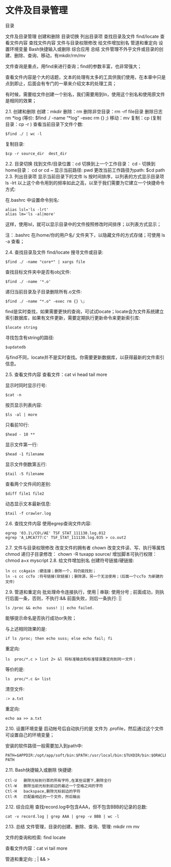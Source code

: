 # 文件及目录管理


目录

文件及目录管理
创建和删除
目录切换
列出目录项
查找目录及文件 find/locate
查看文件内容
查找文件内容
文件与目录权限修改
给文件增加别名
管道和重定向
设置环境变量
Bash快捷输入或删除
综合应用
总结
文件管理不外乎文件或目录的创建、删除、查询、移动，有mkdir/rm/mv

文件查询是重点，用find来进行查询；find的参数丰富，也非常强大；

查看文件内容是个大的话题，文本的处理有太多的工具供我们使用，在本章中只是点到即止，后面会有专门的一章来介绍文本的处理工具；

有时候，需要给文件创建一个别名，我们需要用到ln，使用这个别名和使用原文件是相同的效果；

2.1. 创建和删除
创建：mkdir
删除：rm
删除非空目录：rm -rf file目录
删除日志 rm *log (等价: $find ./ -name “*log” -exec rm {} ;)
移动：mv
复制：cp (复制目录：cp -r )
查看当前目录下文件个数:

```
$find ./ | wc -l
```

复制目录:
```
$cp -r source_dir  dest_dir
```

2.2. 目录切换
找到文件/目录位置：cd
切换到上一个工作目录： cd -
切换到home目录： cd or cd ~
显示当前路径: pwd
更改当前工作路径为path: $cd path
2.3. 列出目录项
显示当前目录下的文件 ls
按时间排序，以列表的方式显示目录项 ls -lrt
以上这个命令用到的频率如此之高，以至于我们需要为它建立一个快捷命令方式:

在.bashrc 中设置命令别名:
```
alias lsl='ls -lrt'
alias lm='ls -al|more'
```

这样，使用lsl，就可以显示目录中的文件按照修改时间排序；以列表方式显示；

注：.bashrc 在/home/你的用户名/ 文件夹下，以隐藏文件的方式存储；可使用 ls -a 查看；

2.4. 查找目录及文件 find/locate
搜寻文件或目录:
```
$find ./ -name "core*" | xargs file
```

查找目标文件夹中是否有obj文件:
```
$find ./ -name '*.o'
```

递归当前目录及子目录删除所有.o文件:
```
$find ./ -name "*.o" -exec rm {} \;
```

find是实时查找，如果需要更快的查询，可试试locate；locate会为文件系统建立索引数据库，如果有文件更新，需要定期执行更新命令来更新索引库:

```
$locate string
```

寻找包含有string的路径:

```
$updatedb
```

与find不同，locate并不是实时查找。你需要更新数据库，以获得最新的文件索引信息。

2.5. 查看文件内容
查看文件：cat vi head tail more

显示时同时显示行号:

```
$cat -n
```

按页显示列表内容:

```
$ls -al | more
```

只看前10行:

```
$head - 10 **
```
显示文件第一行:
```
$head -1 filename
```

显示文件倒数第五行:
```
$tail -5 filename
```

查看两个文件间的差别:
```
$diff file1 file2
```

动态显示文本最新信息:
```
$tail -f crawler.log
```

2.6. 查找文件内容
使用egrep查询文件内容:
```
egrep '03.1\/CO\/AE' TSF_STAT_111130.log.012
egrep 'A_LMCA777:C' TSF_STAT_111130.log.035 > co.out2
```

2.7. 文件与目录权限修改
改变文件的拥有者 chown
改变文件读、写、执行等属性 chmod
递归子目录修改： chown -R tuxapp source/
增加脚本可执行权限： chmod a+x myscript
2.8. 给文件增加别名
创建符号链接/硬链接:
```
ln cc ccAgain :硬连接；删除一个，将仍能找到；
ln -s cc ccTo :符号链接(软链接)；删除源，另一个无法使用；（后面一个ccTo 为新建的文件）
```

2.9. 管道和重定向
批处理命令连接执行，使用 |
串联: 使用分号 ;
前面成功，则执行后面一条，否则，不执行:&&
前面失败，则后一条执行: ||

```
ls /proc && echo  suss! || echo failed.
```

能够提示命名是否执行成功or失败；

与上述相同效果的是:

```
if ls /proc; then echo suss; else echo fail; fi
```

重定向:
```
ls  proc/*.c > list 2> &l 将标准输出和标准错误重定向到同一文件；
```

等价的是:
```
ls  proc/*.c &> list
```

清空文件:
```
:> a.txt
```

重定向:
```
echo aa >> a.txt
```

2.10. 设置环境变量
启动帐号后自动执行的是 文件为 .profile，然后通过这个文件可设置自己的环境变量；

安装的软件路径一般需要加入到path中:
```
PATH=$APPDIR:/opt/app/soft/bin:$PATH:/usr/local/bin:$TUXDIR/bin:$ORACLE_HOME/bin;export PATH
```

2.11. Bash快捷输入或删除
快捷键:
```
Ctl-U   删除光标到行首的所有字符,在某些设置下,删除全行
Ctl-W   删除当前光标到前边的最近一个空格之间的字符
Ctl-H   backspace,删除光标前边的字符
Ctl-R   匹配最相近的一个文件，然后输出
```

2.12. 综合应用
查找record.log中包含AAA，但不包含BBB的记录的总数:
```
cat -v record.log | grep AAA | grep -v BBB | wc -l
```

2.13. 总结
文件管理，目录的创建、删除、查询、管理: mkdir rm mv

文件的查询和检索: find locate

查看文件内容：cat vi tail more

管道和重定向: ; | && >
